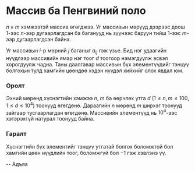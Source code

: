 Массив ба Пенгвиний поло
========================
$n × m$ хэмжээтэй массив өгөгджээ. Уг массивын мөрүүд дээрээс доош $1$-ээс
$n$-ээр дугаарлагдсан ба баганууд нь зүүнээс баруун тийш $1$-ээс $m$-ээр
дугаарлагдсан байна.

Уг массивын $i$-р мөрний $j$ баганыг $a_{ij}$ гэж үзье. Бид нэг удаагийн
нүүдлээр массивийн ямар нэг тоог $d$ тоогоор нэмэгдүүлж эсвэл хорогдуулж чадна.
Таны даалгавар массивын бүх элементүүдийг тэнцүү болгохын тулд хамгийн цөөндөө
хэдэн нүүдэл хийхийг олох явдал юм.


### Оролт
Эхний мөрөнд хүснэгтийн хэмжээ $n$, $m$ ба өөрчлөх утга $d$ ($1 ≤ n, m ≤ 100$,
$1 ≤ d ≤ 10^4$) тоонууд өгөгдөнө. Дараагийн  $n$ мөрөнд $m$ ширхэг тоонууд
зайгаар тусгаарлагдан өгөгдөнө. Массивийн элементүүд нь $10^4$-ээс хэтэрэхгүй
натурал тоонууд байна.


### Гаралт
Хүснэгтийн бүх элементийг тэнцүү утгатай болгох боломжтой бол хамгийн цөөн
нүүдлийн тоог, боломжгүй бол $-1$ гэж хэвлэнэ үү.

-- Адъяа
